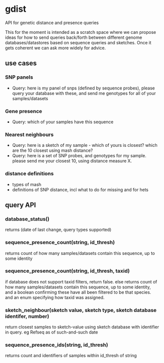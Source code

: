 # gdist
API for genetic distance and presence queries

This for the moment is intended as a scratch space where we can
propose ideas for how to send queries back/forth between different
genome databases/datastores based on sequence queries and sketches. 
Once it gets coherent we can ask more widely
for advice.


## use cases

### SNP panels
 - Query: here is my panel of snps (defined by sequence probes), please query your database with these, and send me genotypes for all of your samples/datasets

### Gene presence
 - Query: which of your samples have this sequence

 
### Nearest neighbours
 - Query: here is a sketch of my sample - which of yours is closest? which are the 10 closest using mash distance?
 - Query: here is a set of SNP probes, and genotypes for my sample. please send me your closest 10, using distance measure X.
 
### distance definitions
 - types of mash
 - definitions of SNP distance, incl what to do for missing and for hets
 
 
 ## query API
 
### database_status()
 returns (date of last change, query types supported)
 
 ### sequence_presence_count(string, id_thresh)
  returns count of how many samples/datasets contain this sequence, up to some identity

 ### sequence_presence_count(string, id_thresh, taxid)
 if database does not support taxid filters, return false.
 else returns count of how many samples/datasets contain this sequence, up to some identity,
  and a boolean confirming these have all been filtered to be that species.
  and an enum specifying how taxid was assigned.
  
 ### sketch_neighbour(sketch value, sketch type, sketch database identifer, number)
 return <number> closest samples to sketch-value using sketch database with identifier in query.
 eg Refseq as of such-and-such date
  



 ### sequence_presence_ids(string, id_thresh)
  returns count and identifiers of samples within id_thresh of string
  
  
  
 
 
